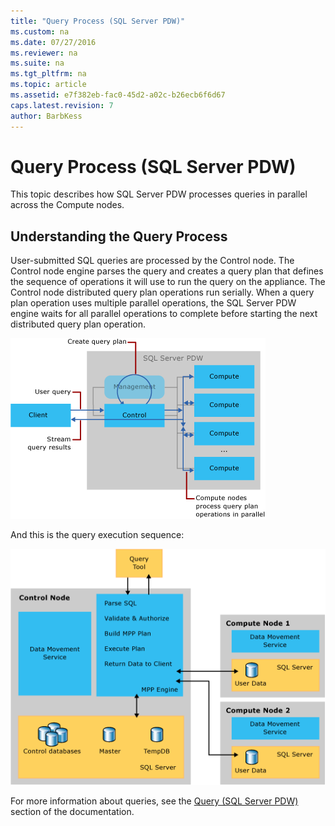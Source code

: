 ```yaml
---
title: "Query Process (SQL Server PDW)"
ms.custom: na
ms.date: 07/27/2016
ms.reviewer: na
ms.suite: na
ms.tgt_pltfrm: na
ms.topic: article
ms.assetid: e7f382eb-fac0-45d2-a02c-b26ecb6f6d67
caps.latest.revision: 7
author: BarbKess
---
```

# Query Process (SQL Server PDW)
This topic describes how SQL Server PDW processes queries in parallel across the Compute nodes.  
  
## <a name="UnderstandQueryProcess"></a>Understanding the Query Process  
User-submitted SQL queries are processed by the Control node. The Control node engine parses the query and creates a query plan that defines the sequence of operations it will use to run the query on the appliance. The Control node distributed query plan operations run serially. When a query plan operation uses multiple parallel operations, the SQL Server PDW engine waits for all parallel operations to complete before starting the next distributed query plan operation.  
  
![Parallel Query Processing](../../mpp/sqlpdw/media/SQL_Server_ADW_Query_Processing.png "SQL_Server_ADW_Query_Processing")  
  
And this is the query execution sequence:  
  
![SQL Server PDW Query Execution Sequence](../../mpp/sqlpdw/media/SQL_Server_PDW_Query_Execution.png "SQL_Server_PDW_Query_Execution")  
  
For more information about queries, see the [Query &#40;SQL Server PDW&#41;](../../mpp/sqlpdw/query-sql-server-pdw.md) section of the documentation.  
  
